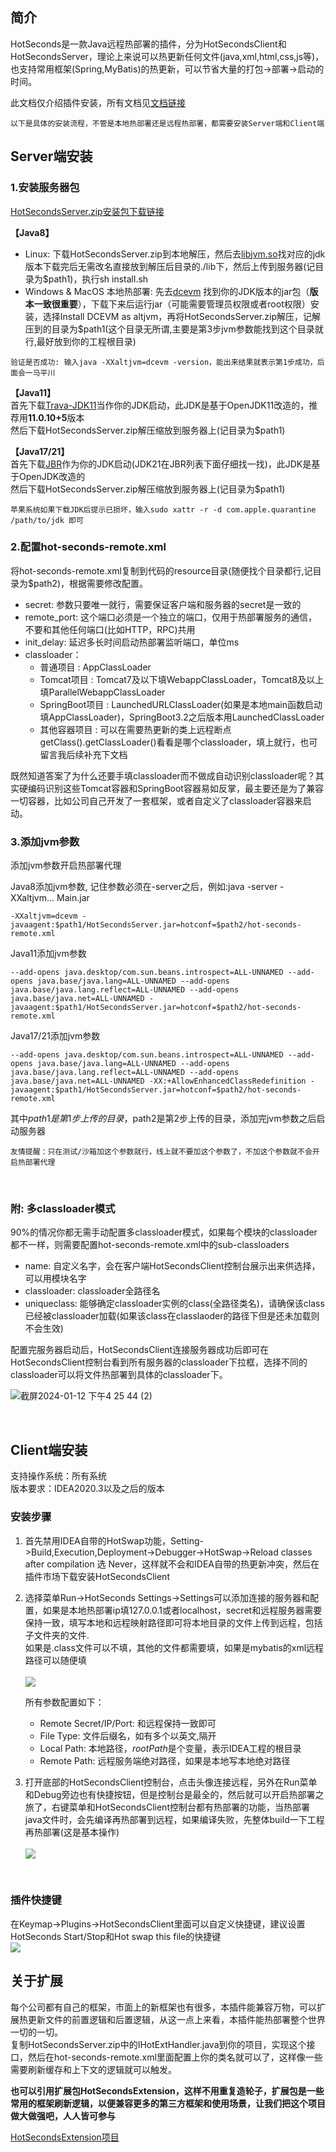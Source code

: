
## 简介
HotSeconds是一款Java远程热部署的插件，分为HotSecondsClient和HotSecondsServer，理论上来说可以热更新任何文件(java,xml,html,css,js等)，也支持常用框架(Spring,MyBatis)的热更新，可以节省大量的打包->部署->启动的时间。<br>

此文档仅介绍插件安装，所有文档见[文档链接](https://github.com/Liubsyy/HotSecondsIDEA?tab=readme-ov-file#%E6%96%87%E6%A1%A3%E9%93%BE%E6%8E%A5)<br>

`以下是具体的安装流程，不管是本地热部署还是远程热部署，都需要安装Server端和Client端`

## Server端安装


### 1.安装服务器包 ###
[HotSecondsServer.zip安装包下载链接](https://github.com/Liubsyy/HotSecondsIDEA/blob/master/install/download_server.md)

**【Java8】**
 - Linux: 下载HotSecondsServer.zip到本地解压，然后去[libjvm.so](https://github.com/Liubsyy/HotSecondsIDEA/blob/master/install/libjvm_so.md)找对应的jdk版本下载完后无需改名直接放到解压后目录的./lib下，然后上传到服务器(记目录为$path1)，执行sh install.sh<br>
 - Windows & MacOS 本地热部署: 先去[dcevm](https://github.com/Liubsyy/HotSecondsIDEA/blob/master/install/dcevm_installer.md) 找到你的JDK版本的jar包（**版本一致很重要**），下载下来后运行jar（可能需要管理员权限或者root权限）安装，选择Install DCEVM as altjvm，再将HotSecondsServer.zip解压，记解压到的目录为$path1(这个目录无所谓,主要是第3步jvm参数能找到这个目录就行,最好放到你的工程根目录) <br>

`验证是否成功: 输入java -XXaltjvm=dcevm -version，能出来结果就表示第1步成功，后面会一马平川`

**【Java11】**
<br>首先下载[Trava-JDK11](https://github.com/TravaOpenJDK/trava-jdk-11-dcevm/releases)当作你的JDK启动，此JDK是基于OpenJDK11改造的，推荐用**11.0.10+5**版本
<br>然后下载HotSecondsServer.zip解压缩放到服务器上(记目录为$path1)

**【Java17/21】**
<br>首先下载[JBR](https://github.com/JetBrains/JetBrainsRuntime/releases)作为你的JDK启动(JDK21在JBR列表下面仔细找一找)，此JDK是基于OpenJDK改造的
<br>然后下载HotSecondsServer.zip解压缩放到服务器上(记目录为$path1)

`苹果系统如果下载JDK后提示已损坏，输入sudo xattr -r -d com.apple.quarantine /path/to/jdk 即可`


### 2.配置hot-seconds-remote.xml ###
将hot-seconds-remote.xml复制到代码的resource目录(随便找个目录都行,记目录为$path2)，根据需要修改配置。<br>
- secret: 参数只要唯一就行，需要保证客户端和服务器的secret是一致的
- remote_port: 这个端口必须是一个独立的端口，仅用于热部署服务的通信，不要和其他任何端口(比如HTTP，RPC)共用
- init_delay: 延迟多长时间启动热部署监听端口，单位ms
- classloader：
   - 普通项目 : AppClassLoader
   - Tomcat项目 : Tomcat7及以下填WebappClassLoader，Tomcat8及以上填ParallelWebappClassLoader
   - SpringBoot项目 : LaunchedURLClassLoader(如果是本地main函数启动填AppClassLoader)，SpringBoot3.2之后版本用LaunchedClassLoader
   - 其他容器项目 : 可以在需要热更新的类上远程断点getClass().getClassLoader()看看是哪个classloader，填上就行，也可留言我后续补充下文档

既然知道答案了为什么还要手填classloader而不做成自动识别classloader呢？其实硬编码识别这些Tomcat容器和SpringBoot容器易如反掌，最主要还是为了兼容一切容器，比如公司自己开发了一套框架，或者自定义了classloader容器来启动。

### 3.添加jvm参数 ###

添加jvm参数开启热部署代理<br> 

Java8添加jvm参数, 记住参数必须在-server之后，例如:java -server -XXaltjvm... Main.jar
```
-XXaltjvm=dcevm -javaagent:$path1/HotSecondsServer.jar=hotconf=$path2/hot-seconds-remote.xml
```


Java11添加jvm参数 
```
--add-opens java.desktop/com.sun.beans.introspect=ALL-UNNAMED --add-opens java.base/java.lang=ALL-UNNAMED --add-opens java.base/java.lang.reflect=ALL-UNNAMED --add-opens java.base/java.net=ALL-UNNAMED -javaagent:$path1/HotSecondsServer.jar=hotconf=$path2/hot-seconds-remote.xml
```
Java17/21添加jvm参数
```
--add-opens java.desktop/com.sun.beans.introspect=ALL-UNNAMED --add-opens java.base/java.lang=ALL-UNNAMED --add-opens java.base/java.lang.reflect=ALL-UNNAMED --add-opens java.base/java.net=ALL-UNNAMED -XX:+AllowEnhancedClassRedefinition -javaagent:$path1/HotSecondsServer.jar=hotconf=$path2/hot-seconds-remote.xml
```

其中$path1是第1步上传的目录，$path2是第2步上传的目录，添加完jvm参数之后启动服务器

`友情提醒：只在测试/沙箱加这个参数就行，线上就不要加这个参数了，不加这个参数就不会开启热部署代理`

<br>

### 附: 多classloader模式
90%的情况你都无需手动配置多classloader模式，如果每个模块的classloader都不一样，则需要配置hot-seconds-remote.xml中的sub-classloaders
- name: 自定义名字，会在客户端HotSecondsClient控制台展示出来供选择，可以用模块名字
- classloader: classloader全路径名
- uniqueclass: 能够确定classloader实例的class(全路径类名)，请确保该class已经被classloader加载(如果该class在classlaoder的路径下但是还未加载则不会生效)

配置完服务器启动后，HotSecondsClient连接服务器成功后即可在HotSecondsClient控制台看到所有服务器的classloader下拉框，选择不同的classloader可以将文件热部署到具体的classloader下。<br>

![截屏2024-01-12 下午4 25 44 (2)](https://github.com/Liubsyy/HotSecondsIDEA/assets/132696548/9af35367-84c2-4583-b600-536b0ce19d93)


<br>


## Client端安装

支持操作系统：所有系统<br>
版本要求：IDEA2020.3以及之后的版本
### 安装步骤 ###

1. 首先禁用IDEA自带的HotSwap功能，Setting->Build,Execution,Deployment->Debugger->HotSwap->Reload classes after compilation 选 Never，这样就不会和IDEA自带的热更新冲突，然后在插件市场下载安装HotSecondsClient
2. 选择菜单Run->HotSeconds Settings->Settings可以添加连接的服务器和配置，如果是本地热部署ip填127.0.0.1或者localhost，secret和远程服务器需要保持一致，填写本地和远程映射路径即可将本地目录的文件上传到远程，包括子文件夹的文件.<br>
如果是.class文件可以不填，其他的文件都需要填，如果是mybatis的xml远程路径可以随便填<br><br>
![](https://github.com/Liubsyy/HotSecondsIDEA/blob/master/img/hotseconds-setting.png)

   所有参数配置如下：
   * Remote Secret/IP/Port: 和远程保持一致即可
   * File Type: 文件后缀名，如有多个以英文,隔开
   * Local Path: 本地路径，$rootPath$是个变量，表示IDEA工程的根目录
   * Remote Path: 远程服务端绝对路径，如果是本地写本地绝对路径


4. 打开底部的HotSecondsClient控制台，点击头像连接远程，另外在Run菜单和Debug旁边也有快捷按钮，但是控制台是最全的，然后就可以开启热部署之旅了，右键菜单和HotSecondsClient控制台都有热部署的功能，当热部署java文件时，会先编译再热部署到远程，如果编译失败，先整体build一下工程再热部署(这是基本操作)<br><br>
   ![](https://github.com/Liubsyy/HotSecondsIDEA/blob/master/img/wiki/consoleview.png)

<br>
  

### 插件快捷键 ###
在Keymap->Plugins->HotSecondsClient里面可以自定义快捷键，建议设置HotSeconds Start/Stop和Hot swap this file的快捷键<br>
![](https://github.com/Liubsyy/HotSecondsIDEA/blob/master/img/keymap.png)


## 关于扩展
每个公司都有自己的框架，市面上的新框架也有很多，本插件能兼容万物，可以扩展热更新文件的前置逻辑和后置逻辑，从这一点上来看，本插件能热部署整个世界一切的一切。<br>
复制HotSecondsServer.zip中的IHotExtHandler.java到你的项目，实现这个接口，然后在hot-seconds-remote.xml里面配置上你的类名就可以了，这样像一些需要刷新缓存和上下文的逻辑就可以触发。<br>

**也可以引用扩展包HotSecondsExtension，这样不用重复造轮子，扩展包是一些常用的框架刷新逻辑，以便兼容更多的第三方框架和使用场景，让我们把这个项目做大做强吧，人人皆可参与**

[HotSecondsExtension项目](https://github.com/Liubsyy/HotSecondsExtension)



